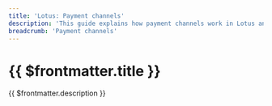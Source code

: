 ```yaml
---
title: 'Lotus: Payment channels'
description: 'This guide explains how payment channels work in Lotus and provides some examples about how to operate with them.'
breadcrumb: 'Payment channels'
---
```


# {{ $frontmatter.title }}

{{ $frontmatter.description }}
